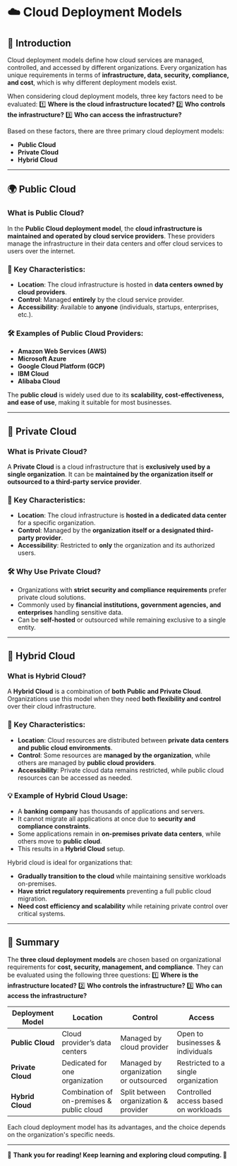 # ☁️ Cloud Deployment Models

## 🎉 Introduction
Cloud deployment models define how cloud services are managed, controlled, and accessed by different organizations. Every organization has unique requirements in terms of **infrastructure, data, security, compliance, and cost**, which is why different deployment models exist.

When considering cloud deployment models, three key factors need to be evaluated:
1️⃣ **Where is the cloud infrastructure located?**
2️⃣ **Who controls the infrastructure?**
3️⃣ **Who can access the infrastructure?**

Based on these factors, there are three primary cloud deployment models:
- **Public Cloud**
- **Private Cloud**
- **Hybrid Cloud**

---

## **🌍 Public Cloud**
### **What is Public Cloud?**
In the **Public Cloud deployment model**, the **cloud infrastructure is maintained and operated by cloud service providers**. These providers manage the infrastructure in their data centers and offer cloud services to users over the internet.

### **🔹 Key Characteristics:**
- **Location**: The cloud infrastructure is hosted in **data centers owned by cloud providers**.
- **Control**: Managed **entirely** by the cloud service provider.
- **Accessibility**: Available to **anyone** (individuals, startups, enterprises, etc.).

### **🛠️ Examples of Public Cloud Providers:**
- **Amazon Web Services (AWS)**
- **Microsoft Azure**
- **Google Cloud Platform (GCP)**
- **IBM Cloud**
- **Alibaba Cloud**

The **public cloud** is widely used due to its **scalability, cost-effectiveness, and ease of use**, making it suitable for most businesses.

---

## **🏢 Private Cloud**
### **What is Private Cloud?**
A **Private Cloud** is a cloud infrastructure that is **exclusively used by a single organization**. It can be **maintained by the organization itself or outsourced to a third-party service provider**.

### **🔹 Key Characteristics:**
- **Location**: The cloud infrastructure is **hosted in a dedicated data center** for a specific organization.
- **Control**: Managed by the **organization itself or a designated third-party provider**.
- **Accessibility**: Restricted to **only** the organization and its authorized users.

### **🛠️ Why Use Private Cloud?**
- Organizations with **strict security and compliance requirements** prefer private cloud solutions.
- Commonly used by **financial institutions, government agencies, and enterprises** handling sensitive data.
- Can be **self-hosted** or outsourced while remaining exclusive to a single entity.

---

## **🔄 Hybrid Cloud**
### **What is Hybrid Cloud?**
A **Hybrid Cloud** is a combination of **both Public and Private Cloud**. Organizations use this model when they need **both flexibility and control** over their cloud infrastructure.

### **🔹 Key Characteristics:**
- **Location**: Cloud resources are distributed between **private data centers and public cloud environments**.
- **Control**: Some resources are **managed by the organization**, while others are managed by **public cloud providers**.
- **Accessibility**: Private cloud data remains restricted, while public cloud resources can be accessed as needed.

### **💡 Example of Hybrid Cloud Usage:**
- A **banking company** has thousands of applications and servers.
- It cannot migrate all applications at once due to **security and compliance constraints**.
- Some applications remain in **on-premises private data centers**, while others move to **public cloud**.
- This results in a **Hybrid Cloud** setup.

Hybrid cloud is ideal for organizations that:
- **Gradually transition to the cloud** while maintaining sensitive workloads on-premises.
- **Have strict regulatory requirements** preventing a full public cloud migration.
- **Need cost efficiency and scalability** while retaining private control over critical systems.

---

## **📌 Summary**
The **three cloud deployment models** are chosen based on organizational requirements for **cost, security, management, and compliance**. They can be evaluated using the following three questions:
1️⃣ **Where is the infrastructure located?**
2️⃣ **Who controls the infrastructure?**
3️⃣ **Who can access the infrastructure?**

| **Deployment Model** | **Location** | **Control** | **Access** |
|----------------------|-------------|-------------|------------|
| **Public Cloud** | Cloud provider’s data centers | Managed by cloud provider | Open to businesses & individuals |
| **Private Cloud** | Dedicated for one organization | Managed by organization or outsourced | Restricted to a single organization |
| **Hybrid Cloud** | Combination of on-premises & public cloud | Split between organization & provider | Controlled access based on workloads |

Each cloud deployment model has its advantages, and the choice depends on the organization's specific needs.

---

📌 **Thank you for reading! Keep learning and exploring cloud computing. 🚀**
